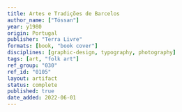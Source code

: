 ```yaml
---
title: Artes e Tradições de Barcelos
author_name: ["Tóssan"]
year: y1980
origin: Portugal
publisher: "Terra Livre"
formats: [book, "book cover"]
disciplines: [graphic-design, typography, photography]
tags: [art, "folk art"]
ref_group: "030"
ref_id: "0105"
layout: artifact
status: complete
published: true
date_added: 2022-06-01
---
```

